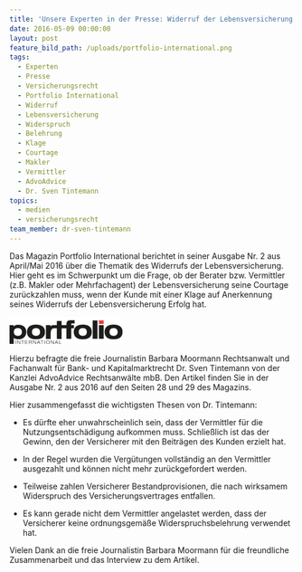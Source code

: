 ```yaml
---
title: 'Unsere Experten in der Presse: Widerruf der Lebensversicherung'
date: 2016-05-09 00:00:00
layout: post
feature_bild_path: /uploads/portfolio-international.png
tags:
  - Experten
  - Presse
  - Versicherungsrecht
  - Portfolio International
  - Widerruf
  - Lebensversicherung
  - Widerspruch
  - Belehrung
  - Klage
  - Courtage
  - Makler
  - Vermittler
  - AdvoAdvice
  - Dr. Sven Tintemann
topics:
  - medien
  - versicherungsrecht
team_member: dr-sven-tintemann
---
```



Das Magazin Portfolio International berichtet in seiner Ausgabe Nr. 2 aus April/Mai 2016 &uuml;ber die Thematik des Widerrufs der Lebensversicherung. Hier geht es im Schwerpunkt um die Frage, ob der Berater bzw. Vermittler (z.B. Makler oder Mehrfachagent) der Lebensversicherung seine Courtage zur&uuml;ckzahlen muss, wenn der Kunde mit einer Klage auf Anerkennung seines Widerrufs der Lebensversicherung Erfolg hat.

![](/uploads/versions/portfolio-international---x----200-48x---.png)

Hierzu befragte die freie Journalistin Barbara Moormann Rechtsanwalt und Fachanwalt f&uuml;r Bank- und Kapitalmarktrecht Dr. Sven Tintemann von der Kanzlei AdvoAdvice Rechtsanw&auml;lte mbB. Den Artikel finden Sie in der Ausgabe Nr. 2 aus 2016 auf den Seiten 28 und 29 des Magazins.

Hier zusammengefasst die wichtigsten Thesen von Dr. Tintemann:

* Es d&uuml;rfte eher unwahrscheinlich sein, dass der Vermittler f&uuml;r die Nutzungsentsch&auml;digung aufkommen muss. Schlie&szlig;lich ist das der Gewinn, den der Versicherer mit den Beitr&auml;gen des Kunden erzielt hat.

* In der Regel wurden die Verg&uuml;tungen vollst&auml;ndig an den Vermittler ausgezahlt und k&ouml;nnen nicht mehr zur&uuml;ckgefordert werden.

* Teilweise zahlen Versicherer Bestandprovisionen, die nach wirksamem Widerspruch des Versicherungsvertrages entfallen.

* Es kann gerade nicht dem Vermittler angelastet werden, dass der Versicherer keine ordnungsgem&auml;&szlig;e Widerspruchsbelehrung verwendet hat.

Vielen Dank an die freie Journalistin Barbara Moormann f&uuml;r die freundliche Zusammenarbeit und das Interview zu dem Artikel.